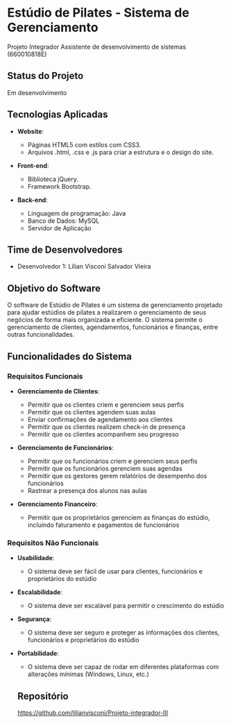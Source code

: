 # Estúdio de Pilates - Sistema de Gerenciamento
Projeto Integrador Assistente de desenvolvimento de sistemas (660010818E)

## Status do Projeto
Em desenvolvimento

## Tecnologias Aplicadas
- **Website**:
  - Páginas HTML5 com estilos com CSS3.
  - Arquivos .html, .css e .js para criar a estrutura e o design do site.

- **Front-end**:
  - Biblioteca jQuery.
  - Framework Bootstrap.

- **Back-end**:
  - Linguagem de programação: Java
  - Banco de Dados: MySQL
  - Servidor de Aplicação

## Time de Desenvolvedores
- Desenvolvedor 1: Lilian Visconi Salvador Vieira

## Objetivo do Software
O software de Estúdio de Pilates é um sistema de gerenciamento projetado para ajudar estúdios de pilates a realizarem o gerenciamento de seus negócios de forma mais organizada e eficiente. O sistema permite o gerenciamento de clientes, agendamentos, funcionários e finanças, entre outras funcionalidades.

## Funcionalidades do Sistema

### Requisitos Funcionais
- **Gerenciamento de Clientes**:
  - Permitir que os clientes criem e gerenciem seus perfis
  - Permitir que os clientes agendem suas aulas
  - Enviar confirmações de agendamento aos clientes
  - Permitir que os clientes realizem check-in de presença
  - Permitir que os clientes acompanhem seu progresso

- **Gerenciamento de Funcionários**:
  - Permitir que os funcionários criem e gerenciem seus perfis
  - Permitir que os funcionários gerenciem suas agendas
  - Permitir que os gestores gerem relatórios de desempenho dos funcionários
  - Rastrear a presença dos alunos nas aulas

- **Gerenciamento Financeiro**:
  - Permitir que os proprietários gerenciem as finanças do estúdio, incluindo faturamento e pagamentos de funcionários

### Requisitos Não Funcionais
- **Usabilidade**:
  - O sistema deve ser fácil de usar para clientes, funcionários e proprietários do estúdio

- **Escalabilidade**:
  - O sistema deve ser escalável para permitir o crescimento do estúdio

- **Segurança**:
  - O sistema deve ser seguro e proteger as informações dos clientes, funcionários e proprietários do estúdio

- **Portabilidade**:
  - O sistema deve ser capaz de rodar em diferentes plataformas com alterações mínimas (Windows, Linux, etc.)

  ## Repositório

  https://github.com/lilianvisconi/Projeto-integrador-III

